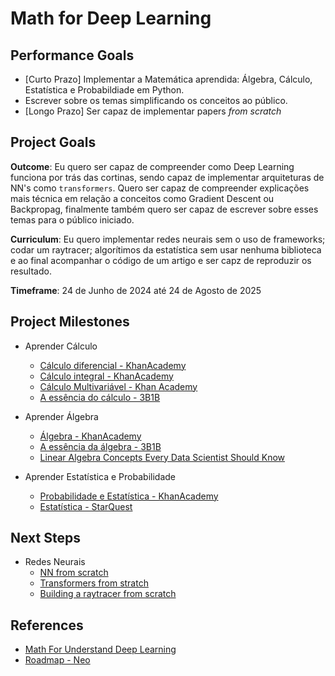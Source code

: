 # Math for Deep Learning

## Performance Goals

* [Curto Prazo] Implementar a Matemática aprendida: Álgebra, Cálculo, Estatística e Probabildiade em Python.
* Escrever sobre os temas simplificando os conceitos ao público.
* [Longo Prazo] Ser capaz de implementar papers _from scratch_
  
## Project Goals
**Outcome**: Eu quero ser capaz de compreender como Deep Learning funciona por trás das cortinas, sendo capaz de implementar arquiteturas de NN's como `transformers`. Quero ser capaz de compreender explicações mais técnica em relação a conceitos como Gradient Descent ou Backpropag, finalmente também quero ser capaz de escrever sobre esses temas para o público iniciado.

**Curriculum**: Eu quero implementar redes neurais sem o uso de frameworks; codar um raytracer; algorítimos da estatística sem usar nenhuma biblioteca e ao final acompanhar o código de um artigo e ser capz de reproduzir os resultado.

**Timeframe**: 24 de Junho de 2024 até 24 de Agosto de 2025

## Project Milestones
* Aprender Cálculo
  - [Cálculo diferencial - KhanAcademy](https://pt.khanacademy.org/profile/me/courses)
  - [Cálculo integral - KhanAcademy](https://pt.khanacademy.org/math/integral-calculus)
  - [Cálculo Multivariável - Khan Academy](https://pt.khanacademy.org/math/multivariable-calculus)
  - [A essência do cálculo - 3B1B](https://www.youtube.com/watch?v=WUvTyaaNkzM&list=PLZHQObOWTQDMsr9K-rj53DwVRMYO3t5Yr)

    
 * Aprender Álgebra
    - [Álgebra - KhanAcademy](https://pt.khanacademy.org/math/linear-algebra)
    - [A essência da álgebra - 3B1B](https://www.youtube.com/watch?v=fNk_zzaMoSs&list=PLZHQObOWTQDPD3MizzM2xVFitgF8hE_ab)
    - [Linear Algebra Concepts Every Data Scientist Should Know](https://medium.com/bitgrit-data-science-publication/linear-algebra-concepts-every-data-scientist-should-know-18b00bd453dd)

* Aprender Estatística e Probabilidade
    - [Probabilidade e Estatística - KhanAcademy](https://pt.khanacademy.org/math/statistics-probability)
    - [Estatística - StarQuest](https://www.youtube.com/watch?v=qBigTkBLU6g&list=PLblh5JKOoLUK0FLuzwntyYI10UQFUhsY9)

## Next Steps 
* Redes Neurais
    - [NN from scratch](https://www.youtube.com/watch?v=Wo5dMEP_BbI&list=PLQVvvaa0QuDcjD5BAw2DxE6OF2tius3V3)
    - [Transformers from stratch](https://www.youtube.com/watch?v=ISNdQcPhsts)
    - [Building a raytracer from scratch](https://www.youtube.com/watch?v=KaCe63v4D_Q&list=PL8ENypDVcs3H-TxOXOzwDyCm5f2fGXlIS)

## References
- [Math For Understand Deep Learning](https://www.amazon.com/Math-Deep-Learning-Understand-Networks/dp/1718501900)
- [Roadmap - Neo](https://medium.com/bitgrit-data-science-publication/a-roadmap-to-learn-ai-in-2024-cc30c6aa6e16#3aff)

